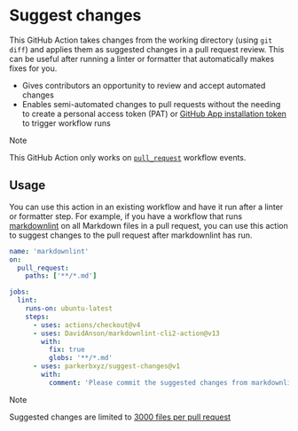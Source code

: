 # Suggest changes

This GitHub Action takes changes from the working directory (using `git diff`) and applies them as suggested changes in a pull request review. This can be useful after running a linter or formatter that automatically makes fixes for you.

- Gives contributors an opportunity to review and accept automated changes
- Enables semi-automated changes to pull requests without the needing to create a personal access token (PAT) or [GitHub App installation token](https://github.com/actions/create-github-app-token) to trigger workflow runs

> [!NOTE]
> This GitHub Action only works on [`pull_request`](https://docs.github.com/actions/using-workflows/events-that-trigger-workflows#pull_request) workflow events.

## Usage

You can use this action in an existing workflow and have it run after a linter or formatter step. For example, if you have a workflow that runs [markdownlint](https://github.com/DavidAnson/markdownlint) on all Markdown files in a pull request, you can use this action to suggest changes to the pull request after markdownlint has run.

```yaml
name: 'markdownlint'
on:
  pull_request:
    paths: ['**/*.md']

jobs:
  lint:
    runs-on: ubuntu-latest
    steps:
      - uses: actions/checkout@v4
      - uses: DavidAnson/markdownlint-cli2-action@v13
        with:
          fix: true
          globs: '**/*.md'
      - uses: parkerbxyz/suggest-changes@v1
        with:
          comment: 'Please commit the suggested changes from markdownlint.'
```

> [!NOTE]
> Suggested changes are limited to [3000 files per pull request](https://docs.github.com/rest/pulls/pulls?apiVersion=2022-11-28#list-pull-requests-files)
